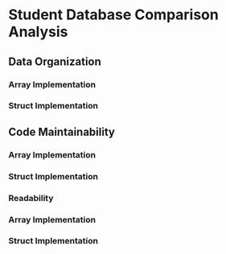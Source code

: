 # Student Database Comparison Analysis

## Data Organization

### Array Implementation

### Struct Implementation

## Code Maintainability

### Array Implementation

### Struct Implementation

### Readability

### Array Implementation

### Struct Implementation